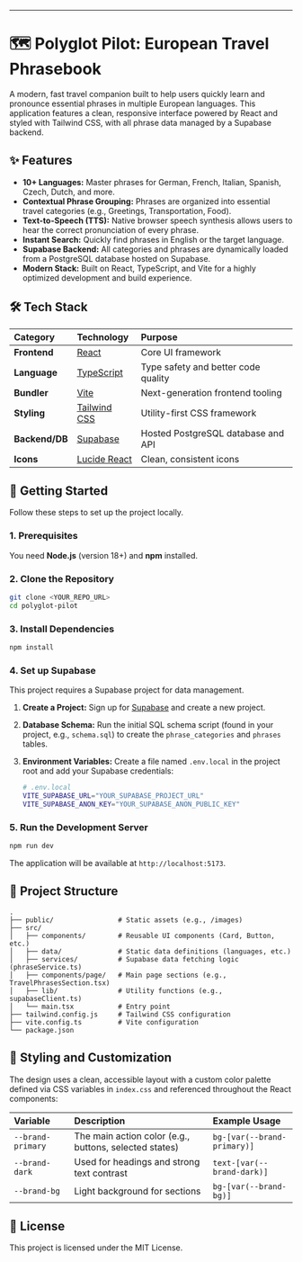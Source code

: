 -----

# 🗺️ Polyglot Pilot: European Travel Phrasebook

A modern, fast travel companion built to help users quickly learn and pronounce essential phrases in multiple European languages. This application features a clean, responsive interface powered by React and styled with Tailwind CSS, with all phrase data managed by a Supabase backend.

## ✨ Features

  * **10+ Languages:** Master phrases for German, French, Italian, Spanish, Czech, Dutch, and more.
  * **Contextual Phrase Grouping:** Phrases are organized into essential travel categories (e.g., Greetings, Transportation, Food).
  * **Text-to-Speech (TTS):** Native browser speech synthesis allows users to hear the correct pronunciation of every phrase.
  * **Instant Search:** Quickly find phrases in English or the target language.
  * **Supabase Backend:** All categories and phrases are dynamically loaded from a PostgreSQL database hosted on Supabase.
  * **Modern Stack:** Built on React, TypeScript, and Vite for a highly optimized development and build experience.

## 🛠️ Tech Stack

| Category | Technology | Purpose |
| :--- | :--- | :--- |
| **Frontend** | [React](https://reactjs.org/) | Core UI framework |
| **Language** | [TypeScript](https://www.typescriptlang.org/) | Type safety and better code quality |
| **Bundler** | [Vite](https://vitejs.dev/) | Next-generation frontend tooling |
| **Styling** | [Tailwind CSS](https://tailwindcss.com/) | Utility-first CSS framework |
| **Backend/DB** | [Supabase](https://supabase.io/) | Hosted PostgreSQL database and API |
| **Icons** | [Lucide React](https://lucide.dev/) | Clean, consistent icons |

## 🚀 Getting Started

Follow these steps to set up the project locally.

### 1\. Prerequisites

You need **Node.js** (version 18+) and **npm** installed.

### 2\. Clone the Repository

```bash
git clone <YOUR_REPO_URL>
cd polyglot-pilot
```

### 3\. Install Dependencies

```bash
npm install
```

### 4\. Set up Supabase

This project requires a Supabase project for data management.

1.  **Create a Project:** Sign up for [Supabase](https://supabase.io/) and create a new project.

2.  **Database Schema:** Run the initial SQL schema script (found in your project, e.g., `schema.sql`) to create the `phrase_categories` and `phrases` tables.

3.  **Environment Variables:** Create a file named `.env.local` in the project root and add your Supabase credentials:

    ```bash
    # .env.local
    VITE_SUPABASE_URL="YOUR_SUPABASE_PROJECT_URL"
    VITE_SUPABASE_ANON_KEY="YOUR_SUPABASE_ANON_PUBLIC_KEY"
    ```

### 5\. Run the Development Server

```bash
npm run dev
```

The application will be available at `http://localhost:5173`.

## 📂 Project Structure

```
.
├── public/                # Static assets (e.g., /images)
├── src/
│   ├── components/        # Reusable UI components (Card, Button, etc.)
│   ├── data/              # Static data definitions (languages, etc.)
│   ├── services/          # Supabase data fetching logic (phraseService.ts)
│   ├── components/page/   # Main page sections (e.g., TravelPhrasesSection.tsx)
│   ├── lib/               # Utility functions (e.g., supabaseClient.ts)
│   └── main.tsx           # Entry point
├── tailwind.config.js     # Tailwind CSS configuration
├── vite.config.ts         # Vite configuration
└── package.json
```

## 📐 Styling and Customization

The design uses a clean, accessible layout with a custom color palette defined via CSS variables in `index.css` and referenced throughout the React components:

| Variable | Description | Example Usage |
| :--- | :--- | :--- |
| `--brand-primary` | The main action color (e.g., buttons, selected states) | `bg-[var(--brand-primary)]` |
| `--brand-dark` | Used for headings and strong text contrast | `text-[var(--brand-dark)]` |
| `--brand-bg` | Light background for sections | `bg-[var(--brand-bg)]` |

## 📝 License

This project is licensed under the MIT License.

```
```
